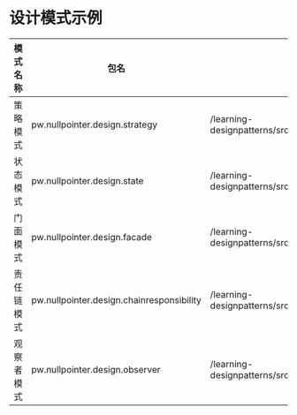 # 设计模式示例

| 模式名称 | 包名                           | 测试类入口                                                   |
| -------- | ------------------------------ | ------------------------------------------------------------ |
| 策略模式 | pw.nullpointer.design.strategy | /learning-designpatterns/src/test/java/pw/nullpointer/strategy |
| 状态模式 | pw.nullpointer.design.state    | /learning-designpatterns/src/test/java/pw/nullpointer/state  |
| 门面模式 | pw.nullpointer.design.facade   | /learning-designpatterns/src/test/java/pw/nullpointer/facade |
| 责任链模式 | pw.nullpointer.design.chainresponsibility   | /learning-designpatterns/src/test/java/pw/nullpointer/chain |
| 观察者模式 | pw.nullpointer.design.observer   | /learning-designpatterns/src/test/java/pw/nullpointer/observer |

